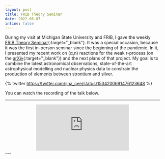 ```yaml
---
layout: post
title: FRIB Theory Seminar
date: 2022-06-07
inline: false
---
```


During my visit at Michigan State University and FRIB, I gave the weekly [FRIB Theory Seminar](https://wikihost.nscl.msu.edu/NuclearTheorySeminar/doku.php){:target="\_blank"}. It was a special occasion, because it was the first in-person seminar since the beginning of the pandemic. In it, I presented my recent work on (α,n) reactions for the weak r-process (on the [arXiv](https://arxiv.org/abs/2204.07136){:target="\_blank"}) and the next plans of that project. My goal is to combine the latest astronomical observations, state-of-the-art astrophysical modelling and nuclear physics data to constrain the production of elements between strontium and silver.  

{% twitter https://twitter.com/jina_cee/status/1534200691476123648 %}

You can watch the recording of the talk below.

---
<center>
<div class='video-container'>
<iframe width="60%" src="https://www.youtube.com/embed/lV9f5wVJEYk" frameborder="0" allow="accelerometer; autoplay; clipboard-write; encrypted-media; gyroscope; picture-in-picture" allowfullscreen></iframe>
</div>
</center>
---

